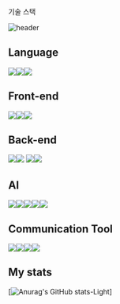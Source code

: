 기술 스택

![header](https://capsule-render.vercel.app/api?type=wave&color=auto&height=200&section=header&text=cleamm&fontSize=70)


## Language
<img src="https://img.shields.io/badge/Python-blue?style=for-the-badge&logo=Python&logoColor=white"><img src="https://img.shields.io/badge/Java-brown?style=for-the-badge&logo=Java&logoColor=white"><img src="https://img.shields.io/badge/PHP-purple?style=for-the-badge&logo=PHP&logoColor=white">

## Front-end
<img src="https://img.shields.io/badge/HTML5-black?style=for-the-badge&logo=HTML5&logoColor=white"><img src="https://img.shields.io/badge/Css-1572B6?style=for-the-badge&logo=CSS3&logoColor=white"><img src="https://img.shields.io/badge/JavaScript-yellow?style=for-the-badge&logo=JavaScript&logoColor=white">

## Back-end
<img src="https://img.shields.io/badge/MYSQL-black?style=for-the-badge&logo=HTML5&logoColor=white"><img src="https://img.shields.io/badge/MSSQL-red?style=for-the-badge&logo=&logoColor=white">
<img src="https://img.shields.io/badge/SQLite-%23003B57?style=for-the-badge&logo=SQLite&logoColor=white"><img src="https://img.shields.io/badge/flask-black?style=for-the-badge&logo=Flask&logoColor=white">

## AI
<img src="https://img.shields.io/badge/pandas-150458?style=for-the-badge&logo=pandas&logoColor=white"><img src="https://img.shields.io/badge/numpy-013243?style=for-the-badge&logo=numpy&logoColor=white"><img src="https://img.shields.io/badge/pytorch-EE4C2C?style=for-the-badge&logo=PyTorch&logoColor=white"><img src="https://img.shields.io/badge/tensorflow-FF6F00?style=for-the-badge&logo=TensorFlow&logoColor=white"><img src="https://img.shields.io/badge/scikit_learn-F7931E?style=for-the-badge&logo=scikit-learn&logoColor=white">


## Communication Tool
<img src="https://img.shields.io/badge/slack-4A154B?style=for-the-badge&logo=slack&logoColor=white"><img src="https://img.shields.io/badge/Notion-black?style=for-the-badge&logo=Notion&logoColor=white"><img src="https://img.shields.io/badge/Jira-0052CC?style=for-the-badge&logo=Jira&logoColor=white"><img src="https://img.shields.io/badge/Confluence-172B4D?style=for-the-badge&logo=Confluence&logoColor=white">




## My stats
[![Anurag's GitHub stats-Light](https://github-readme-stats.vercel.app/api?username=cleamm&show_icons=true&theme=default#gh-light-mode-only)]
